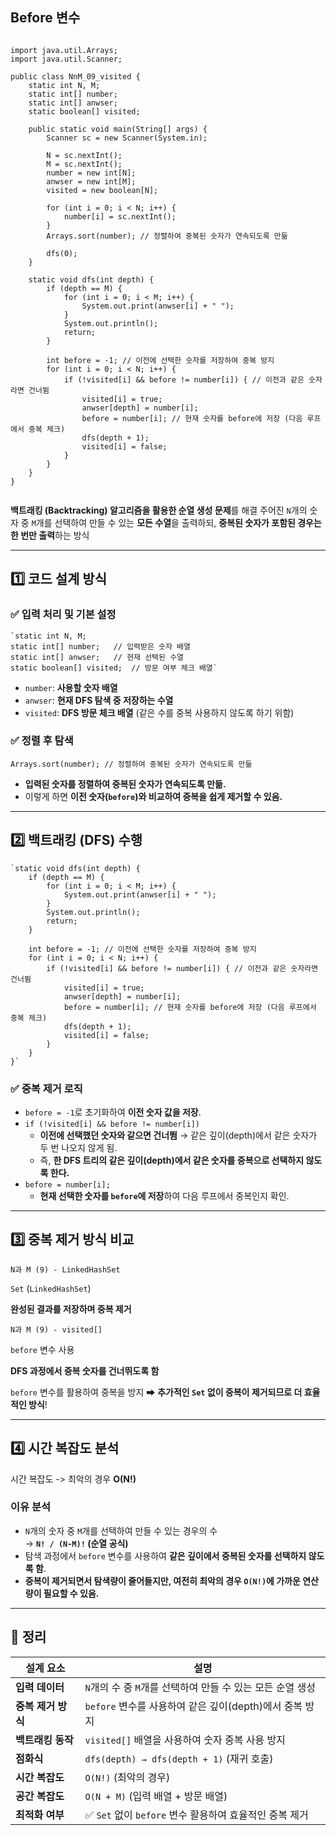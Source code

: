 
## 	Before 변수

```

import java.util.Arrays;
import java.util.Scanner;

public class NnM_09_visited {
    static int N, M;
    static int[] number;
    static int[] anwser;
    static boolean[] visited;

    public static void main(String[] args) {
        Scanner sc = new Scanner(System.in);

        N = sc.nextInt();
        M = sc.nextInt();
        number = new int[N];
        anwser = new int[M];
        visited = new boolean[N];

        for (int i = 0; i < N; i++) {
            number[i] = sc.nextInt();
        }
        Arrays.sort(number); // 정렬하여 중복된 숫자가 연속되도록 만듦

        dfs(0);
    }

    static void dfs(int depth) {
        if (depth == M) {
            for (int i = 0; i < M; i++) {
                System.out.print(anwser[i] + " ");
            }
            System.out.println();
            return;
        }

        int before = -1; // 이전에 선택한 숫자를 저장하여 중복 방지
        for (int i = 0; i < N; i++) {
            if (!visited[i] && before != number[i]) { // 이전과 같은 숫자라면 건너뜀
                visited[i] = true;
                anwser[depth] = number[i];
                before = number[i]; // 현재 숫자를 before에 저장 (다음 루프에서 중복 체크)
                dfs(depth + 1);
                visited[i] = false;
            }
        }
    }
}


```

**백트래킹 (Backtracking) 알고리즘을 활용한 순열 생성 문제**를 해결
주어진 `N`개의 숫자 중 `M`개를 선택하여 만들 수 있는 **모든 수열**을 출력하되,  **중복된 숫자가 포함된 경우는 한 번만 출력**하는 방식

----------

## **1️⃣ 코드 설계 방식**

### **✅ 입력 처리 및 기본 설정**


```
`static int N, M;
static int[] number;   // 입력받은 숫자 배열
static int[] anwser;   // 현재 선택된 수열
static boolean[] visited;  // 방문 여부 체크 배열` 
```

-   `number`: **사용할 숫자 배열**
-   `anwser`: **현재 DFS 탐색 중 저장하는 수열**
-   `visited`: **DFS 방문 체크 배열** (같은 수를 중복 사용하지 않도록 하기 위함)

### **✅ 정렬 후 탐색**



`Arrays.sort(number); // 정렬하여 중복된 숫자가 연속되도록 만듦` 

-   **입력된 숫자를 정렬하여 중복된 숫자가 연속되도록 만듦.**
-   이렇게 하면 **이전 숫자(`before`)와 비교하여 중복을 쉽게 제거할 수 있음.**

----------

## **2️⃣ 백트래킹 (DFS) 수행**

```
`static void dfs(int depth) {
    if (depth == M) {
        for (int i = 0; i < M; i++) {
            System.out.print(anwser[i] + " ");
        }
        System.out.println();
        return;
    }

    int before = -1; // 이전에 선택한 숫자를 저장하여 중복 방지
    for (int i = 0; i < N; i++) {
        if (!visited[i] && before != number[i]) { // 이전과 같은 숫자라면 건너뜀
            visited[i] = true;
            anwser[depth] = number[i];
            before = number[i]; // 현재 숫자를 before에 저장 (다음 루프에서 중복 체크)
            dfs(depth + 1);
            visited[i] = false;
        }
    }
}` 
```

### **✅ 중복 제거 로직**

-   `before = -1`로 초기화하여 **이전 숫자 값을 저장**.
-   `if (!visited[i] && before != number[i])`
    -   **이전에 선택했던 숫자와 같으면 건너뜀** → 같은 깊이(depth)에서 같은 숫자가 두 번 나오지 않게 됨.
    -   즉, **한 DFS 트리의 같은 깊이(depth)에서 같은 숫자를 중복으로 선택하지 않도록 한다.**
-   `before = number[i];`
    -   **현재 선택한 숫자를 `before`에 저장**하여 다음 루프에서 중복인지 확인.

----------

## **3️⃣ 중복 제거 방식 비교**


`N과 M (9) - LinkedHashSet`

`Set` (`LinkedHashSet`)

**완성된 결과를 저장하며 중복 제거**


`N과 M (9) - visited[]`

`before` 변수 사용

**DFS 과정에서 중복 숫자를 건너뛰도록 함**


`before` 변수를 활용하여 중복을 방지
➡ **추가적인 `Set` 없이 중복이 제거되므로 더 효율적인 방식**!

----------

## **4️⃣ 시간 복잡도 분석**

 시간 복잡도 -> 최악의 경우 **O(N!)**

### **이유 분석**

-   `N`개의 숫자 중 `M`개를 선택하여 만들 수 있는 경우의 수  
    → **`N! / (N-M)!` (순열 공식)**
-   탐색 과정에서 `before` 변수를 사용하여 **같은 깊이에서 중복된 숫자를 선택하지 않도록 함**.
-   **중복이 제거되면서 탐색량이 줄어들지만, 여전히 최악의 경우 `O(N!)`에 가까운 연산량이 필요할 수 있음.**

----------

## 🔹 정리

| **설계 요소** | **설명** |
|--------------|----------------------------------------------|
| **입력 데이터** | `N`개의 수 중 `M`개를 선택하여 만들 수 있는 모든 순열 생성 |
| **중복 제거 방식** | `before` 변수를 사용하여 같은 깊이(depth)에서 중복 방지 |
| **백트래킹 동작** | `visited[]` 배열을 사용하여 숫자 중복 사용 방지 |
| **점화식** | `dfs(depth) → dfs(depth + 1)` (재귀 호출) |
| **시간 복잡도** | `O(N!)` (최악의 경우) |
| **공간 복잡도** | `O(N + M)` (입력 배열 + 방문 배열) |
| **최적화 여부** | ✅ `Set` 없이 `before` 변수 활용하여 효율적인 중복 제거 |
